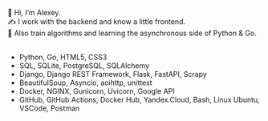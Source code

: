<div>👋 Hi, I’m Alexey.</div>
<div>✍️ I work with the backend and know a little frontend.</div>
<div>🧠 Also train algorithms and learning the asynchronous side of Python & Go.</div>
<br>

- Python, Go, HTML5, CSS3
- SQL, SQLite, PostgreSQL, SQLAlchemy
- Django, Django REST Framework, Flask, FastAPI, Scrapy
- BeautifulSoup, Asyncio, aoihttp, unittest
- Docker, NGINX, Gunicorn, Uvicorn, Google API
- GitHub, GitHub Actions, Docker Hub, Yandex.Cloud, Bash, Linux Ubuntu, VSCode, Postman

<!---
AlexeyPlz/AlexeyPlz is a ✨ special ✨ repository because its `README.md` (this file) appears on your GitHub profile.
You can click the Preview link to take a look at your changes.
--->
